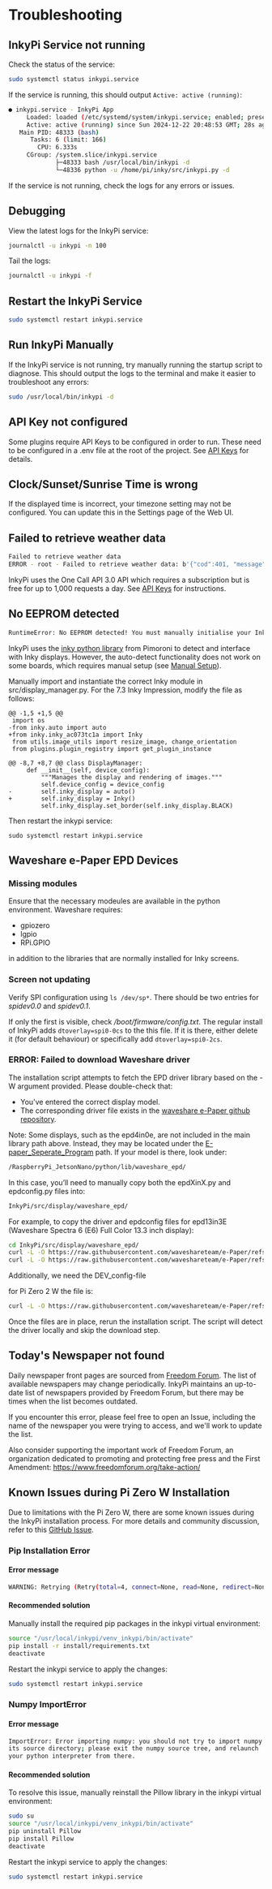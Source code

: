 # Troubleshooting

## InkyPi Service not running

Check the status of the service:
```bash
sudo systemctl status inkypi.service
```

If the service is running, this should output `Active: active (running)`:
```bash
● inkypi.service - InkyPi App
     Loaded: loaded (/etc/systemd/system/inkypi.service; enabled; preset: enabled)
     Active: active (running) since Sun 2024-12-22 20:48:53 GMT; 28s ago
   Main PID: 48333 (bash)
      Tasks: 6 (limit: 166)
        CPU: 6.333s
     CGroup: /system.slice/inkypi.service
             ├─48333 bash /usr/local/bin/inkypi -d
             └─48336 python -u /home/pi/inky/src/inkypi.py -d
```

If the service is not running, check the logs for any errors or issues.

## Debugging

View the latest logs for the InkyPi service:
```bash
journalctl -u inkypi -n 100
```

Tail the logs:
```bash
journalctl -u inkypi -f
```

## Restart the InkyPi Service

```bash
sudo systemctl restart inkypi.service
```


## Run InkyPi Manually

If the InkyPi service is not running, try manually running the startup script to diagnose. This should output the logs to the terminal and make it easier to troubleshoot any errors:

```bash
sudo /usr/local/bin/inkypi -d
```

## API Key not configured

Some plugins require API Keys to be configured in order to run. These need to be configured in a .env file at the root of the project. See [API Keys](api_keys.md) for details.

## Clock/Sunset/Sunrise Time is wrong

If the displayed time is incorrect, your timezone setting may not be configured. You can update this in the Settings page of the Web UI.

## Failed to retrieve weather data

```bash
Failed to retrieve weather data
ERROR - root - Failed to retrieve weather data: b'{"cod":401, "message": "Please note that using One Call 3.0 requires a separate subscription to the One Call by Call plan. Learn more here https://openweathermap.org/price. If you have a valid subscription to the One Call by Call plan, but still receive this error, then please see https://openweathermap.org/faq#error401 for more info."}'
```

InkyPi uses the One Call API 3.0 API which requires a subscription but is free for up to 1,000 requests a day. See [API Keys](api_keys.md) for instructions.

## No EEPROM detected

```bash
RuntimeError: No EEPROM detected! You must manually initialise your Inky board.
```

InkyPi uses the [inky python library](https://github.com/pimoroni/inky) from Pimoroni to detect and interface with Inky displays. However, the auto-detect functionality does not work on some boards, which requires manual setup (see [Manual Setup](https://github.com/pimoroni/inky?tab=readme-ov-file#manual-setup)).

Manually import and instantiate the correct Inky module in src/display_manager.py. For the 7.3 Inky Impression, modify the file as follows:
```
@@ -1,5 +1,5 @@
 import os
-from inky.auto import auto
+from inky.inky_ac073tc1a import Inky
 from utils.image_utils import resize_image, change_orientation
 from plugins.plugin_registry import get_plugin_instance

@@ -8,7 +8,7 @@ class DisplayManager:
     def __init__(self, device_config):
         """Manages the display and rendering of images."""
         self.device_config = device_config
-        self.inky_display = auto()
+        self.inky_display = Inky()
         self.inky_display.set_border(self.inky_display.BLACK)
```

Then restart the inkypi service:
```
sudo systemctl restart inkypi.service
```

## Waveshare e-Paper EPD Devices

### Missing modules

Ensure that the necessary modeules are available in the python environment. Waveshare requires:

- gpiozero
- lgpio
- RPi.GPIO

in addition to the libraries that are normally installed for Inky screens.

### Screen not updating

Verify SPI configuration using `ls /dev/sp*`.  There should be two entries for _spidev0.0_ and _spidev0.1_.  

If only the first is visible, check _/boot/firmware/config.txt_. The regular install of InkyPi adds `dtoverlay=spi0-0cs` to the this file.  If it is there, either delete it (for default behaviour) or specifically add `dtoverlay=spi0-2cs`.

### ERROR: Failed to download Waveshare driver

The installation script attempts to fetch the EPD driver library based on the -W argument provided. Please double-check that:
- You’ve entered the correct display model.
- The corresponding driver file exists in the [waveshare e-Paper github repository](https://github.com/waveshareteam/e-Paper/tree/master/RaspberryPi_JetsonNano/python/lib/waveshare_epd).

Note: Some displays, such as the epd4in0e, are not included in the main library path above. Instead, they may be located under the [E-paper_Seperate_Program](https://github.com/waveshareteam/e-Paper/tree/master/E-paper_Separate_Program) path. If your model is there, look under:
```bash
/RaspberryPi_JetsonNano/python/lib/waveshare_epd/
```

In this case, you’ll need to manually copy both the epdXinX.py and epdconfig.py files into:
```bash
InkyPi/src/display/waveshare_epd/
```

For example, to copy the driver and epdconfig files for epd13in3E (Waveshare Spectra 6 (E6) Full Color 13.3 inch display):
```bash
cd InkyPi/src/display/waveshare_epd/
curl -L -O https://raw.githubusercontent.com/waveshareteam/e-Paper/refs/heads/master/E-paper_Separate_Program/13.3inch_e-Paper_E/RaspberryPi/python/lib/epd13in3E.py
curl -L -O https://raw.githubusercontent.com/waveshareteam/e-Paper/refs/heads/master/E-paper_Separate_Program/13.3inch_e-Paper_E/RaspberryPi/python/lib/epdconfig.py
```

Additionally, we need the DEV_config-file

for Pi Zero 2 W the file is:
```bash
curl -L -O https://raw.githubusercontent.com/waveshareteam/e-Paper/refs/heads/master/E-paper_Separate_Program/13.3inch_e-Paper_E/RaspberryPi/python/lib/DEV_Config_64_b.so
```

Once the files are in place, rerun the installation script. The script will detect the driver locally and skip the download step.

## Today's Newspaper not found

Daily newspaper front pages are sourced from [Freedom Forum](https://frontpages.freedomforum.org/gallery). The list of available newspapers may change periodically. InkyPi maintains an up-to-date list of newspapers provided by Freedom Forum, but there may be times when the list becomes outdated.

If you encounter this error, please feel free to open an Issue, including the name of the newspaper you were trying to access, and we'll work to update the list.

Also consider supporting the important work of Freedom Forum, an organization dedicated to promoting and protecting free press and the First Amendment: https://www.freedomforum.org/take-action/

## Known Issues during Pi Zero W Installation

Due to limitations with the Pi Zero W, there are some known issues during the InkyPi installation process. For more details and community discussion, refer to this [GitHub Issue](https://github.com/fatihak/InkyPi/issues/5).

### Pip Installation Error

#### Error message
```bash
WARNING: Retrying (Retry(total=4, connect=None, read=None, redirect=None, status=None)) after connection broken by 'ProtocolError('Connection aborted.', RemoteDisconnected('Remote end closed connection without response'))':
```

#### Recommended solution
Manually install the required pip packages in the inkypi virtual environment:
```bash
source "/usr/local/inkypi/venv_inkypi/bin/activate"
pip install -r install/requirements.txt
deactivate
```
Restart the inkypi service to apply the changes:
```bash
sudo systemctl restart inkypi.service
```

### Numpy ImportError

#### Error message
```bash
ImportError: Error importing numpy: you should not try to import numpy from
its source directory; please exit the numpy source tree, and relaunch
your python interpreter from there.
```

#### Recommended solution
To resolve this issue, manually reinstall the Pillow library in the inkypi virtual environment:
```bash
sudo su
source "/usr/local/inkypi/venv_inkypi/bin/activate"
pip uninstall Pillow
pip install Pillow
deactivate
```

Restart the inkypi service to apply the changes:
```bash
sudo systemctl restart inkypi.service
```
